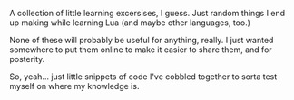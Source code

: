 A collection of little learning excersises, I guess. Just random things I end up making while learning Lua (and maybe other languages, too.)

None of these will probably be useful for anything, really. I just wanted somewhere to put them online to make it easier to share them, and for posterity.

So, yeah... just little snippets of code I've cobbled together to sorta test myself on where my knowledge is.

